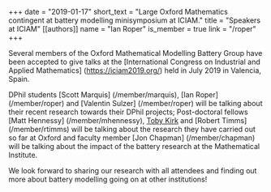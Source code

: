 +++
date = "2019-01-17"
short_text = "Large Oxford Mathematics contingent at battery modelling minisymposium at ICIAM."
title = "Speakers at ICIAM"
[[authors]]
   name = "Ian Roper"
   is_member = true
   link = "/roper"
+++

Several members of the Oxford Mathematical Modelling Battery Group have been accepted to give talks at the [International Congress on Industrial and Applied Mathematics] (https://iciam2019.org/) held in July 2019 in Valencia, Spain. 

DPhil students [Scott Marquis] (/member/marquis), [Ian Roper] (/member/roper) and [Valentin Sulzer] (/member/roper) will be talking about their recent research towards their DPhil projects; Post-doctoral fellows [Matt Hennessy] (/member/mhennessy), [Toby Kirk](/member/tkirk) and [Robert Timms] (/member/rtimms) will be talking about the research they have carried out so far at Oxford and faculty member [Jon Chapman] (/member/chapman) will be talking about the impact of the battery research at the Mathematical Institute.

We look forward to sharing our research with all attendees and finding out more about battery modelling going on at other institutions!
